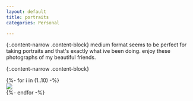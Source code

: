 ```yaml
---                                                    
layout: default
title: portraits
categories: Personal

---
```


{:.content-narrow .content-block}
medium format seems to be perfect for taking portraits and that's exactly what ive been doing. enjoy these photographs of my beautiful friends.

{:.content-narrow .content-block}
<div class="chalk content-mid">
  {%- for i in (1..10) -%}
    <div> <a href="/images/blog/portraits/{{ i }}.jpeg" class="lightbox_trigger"> <img src="/images/blog/portraits/{{ i }}.jpeg"> </a> </div>
  {%- endfor -%}
</div>

